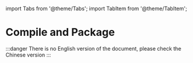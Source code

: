 
import Tabs from '@theme/Tabs';
import TabItem from '@theme/TabItem';

# Compile and Package

:::danger
There is no English version of the document, please check the Chinese version
:::
